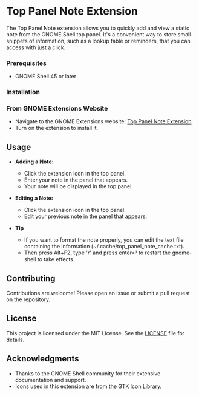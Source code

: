 # Top Panel Note Extension

The Top Panel Note extension allows you to quickly add and view a static note from the GNOME Shell top panel. It's a convenient way to store small snippets of information, such as a lookup table or reminders, that you can access with just a click.

### Prerequisites

- GNOME Shell 45 or later

### Installation

### From GNOME Extensions Website

- Navigate to the GNOME Extensions website: [Top Panel Note Extension](https://extensions.gnome.org/extension/7120/top-panel-note/).
- Turn on the extension to install it. 

## Usage

- **Adding a Note:**
  - Click the extension icon in the top panel.
  - Enter your note in the panel that appears.
  - Your note will be displayed in the top panel.

- **Editing a Note:**
  - Click the extension icon in the top panel.
  - Edit your previous note in the panel that appears.


- **Tip**
  - If you want to format the note properly, you can edit the text file containing the information (~/.cache/top_panel_note_cache.txt).
  - Then press Alt+F2, type 'r' and press enter↵ to restart the gnome-shell to take effects.

## Contributing

Contributions are welcome! Please open an issue or submit a pull request on the repository.

## License

This project is licensed under the MIT License. See the [LICENSE](LICENSE) file for details.

## Acknowledgments

- Thanks to the GNOME Shell community for their extensive documentation and support.
- Icons used in this extension are from the GTK Icon Library.
